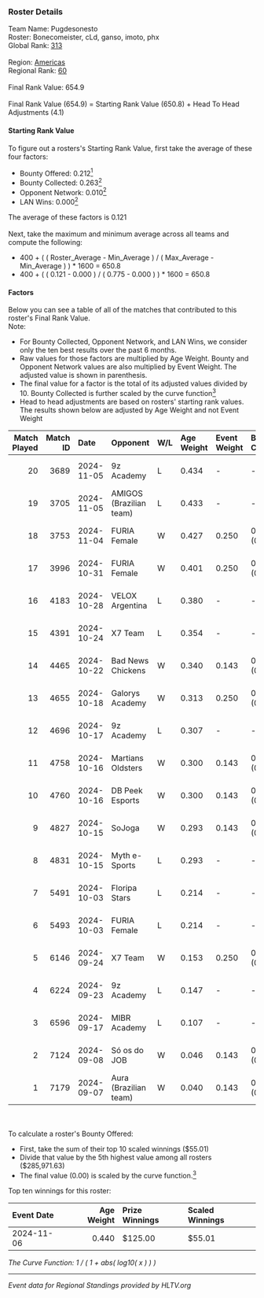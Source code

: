 ### Roster Details<br />
Team Name: Pugdesonesto<br />
Roster: Bonecomeister, cLd, ganso, imoto, phx<br />
Global Rank: [313](../../standings_global_2025_02_28.md)<br />
<br />
Region: [Americas]( ../../standings_americas_2025_02_28.md)<br />
Regional Rank: [60]( ../../standings_americas_2025_02_28.md)<br />
<br />
Final Rank Value:  654.9<br />
<br />
Final Rank Value (654.9) = Starting Rank Value (650.8) + Head To Head Adjustments (4.1)<br />

#### Starting Rank Value<br />
To figure out a rosters's Starting Rank Value, first take the average of these four factors:<br />
- Bounty Offered: 0.212[<sup>1</sup>](#table2)
- Bounty Collected: 0.263[<sup>2</sup>](#table1)
- Opponent Network: 0.010[<sup>2</sup>](#table1)
- LAN Wins: 0.000[<sup>2</sup>](#table1)

The average of these factors is 0.121<br />
<br />
Next, take the maximum and minimum average across all teams and compute the following:<br />
- 400 + ( ( Roster_Average - Min_Average ) / ( Max_Average - Min_Average ) ) * 1600 = 650.8
- 400 + ( ( 0.121 - 0.000 ) / ( 0.775 - 0.000 ) ) * 1600 = 650.8


#### Factors<br />
Below you can see a table of all of the matches that contributed to this roster's Final Rank Value.<br />
Note:<br />

- For Bounty Collected, Opponent Network, and LAN Wins, we consider only the ten best results over the past 6 months.
- Raw values for those factors are multiplied by Age Weight. Bounty and Opponent Network values are also multiplied by Event Weight. The adjusted value is shown in parenthesis.
- The final value for a factor is the total of its adjusted values divided by 10. Bounty Collected is further scaled by the curve function[<sup>3</sup>](#curveFunction)
- Head to head adjustments are based on rosters' starting rank values. The results shown below are adjusted by Age Weight and not Event Weight
<span id="table1"></span><br />


| Match Played | Match ID | Date       | Opponent                | W/L | Age Weight | Event Weight | Bounty Collected | Opponent Network | LAN Wins  | H2H Adj. | Roster                                        |
| -: | -: | :- | :- | :- | :- | :- | :- | :- | :- | -: | :- |
|           20 |     3689 | 2024-11-05 | 9z Academy              | L   | 0.434      | -            | -                | -                | -         |    -6.05 | Bonecomeister, cLd, ganso, imoto, phx         |
|           19 |     3705 | 2024-11-05 | AMIGOS (Brazilian team) | L   | 0.433      | -            | -                | -                | -         |    -9.38 | Bonecomeister, cLd, ganso, imoto, phx         |
|           18 |     3753 | 2024-11-04 | FURIA Female            | W   | 0.427      | 0.250        | 0.076 (0.008)    | 0.292 (0.031)    | 0 (0.000) |    11.76 | Bonecomeister, cLd, ganso, imoto, phx         |
|           17 |     3996 | 2024-10-31 | FURIA Female            | W   | 0.401      | 0.250        | 0.076 (0.008)    | 0.292 (0.029)    | 0 (0.000) |    11.31 | Bonecomeister, cLd, ganso, imoto, phx         |
|           16 |     4183 | 2024-10-28 | VELOX Argentina         | L   | 0.380      | -            | -                | -                | -         |    -6.70 | Bonecomeister, cLd, ganso, imoto, phx         |
|           15 |     4391 | 2024-10-24 | X7 Team                 | L   | 0.354      | -            | -                | -                | -         |    -5.91 | Bonecomeister, cLd, ganso, imoto, phx         |
|           14 |     4465 | 2024-10-22 | Bad News Chickens       | W   | 0.340      | 0.143        | 0.003 (0.000)    | 0.259 (0.013)    | 0 (0.000) |     6.16 | Bonecomeister, cLd, ganso, imoto, phx         |
|           13 |     4655 | 2024-10-18 | Galorys Academy         | W   | 0.313      | 0.250        | 0.001 (0.000)    | 0.171 (0.013)    | 0 (0.000) |     5.01 | Bonecomeister, cLd, ganso, imoto, phx         |
|           12 |     4696 | 2024-10-17 | 9z Academy              | L   | 0.307      | -            | -                | -                | -         |    -4.29 | Bonecomeister, cLd, ganso, imoto, phx         |
|           11 |     4758 | 2024-10-16 | Martians Oldsters       | W   | 0.300      | 0.143        | 0.000 (0.000)    | 0.052 (0.002)    | 0 (0.000) |     3.46 | Bonecomeister, ganso, imoto, phx, Thuister    |
|           10 |     4760 | 2024-10-16 | DB Peek Esports         | W   | 0.300      | 0.143        | 0.000 (0.000)    | 0.258 (0.011)    | 0 (0.000) |     4.41 | Bonecomeister, ganso, imoto, phx, Thuister    |
|            9 |     4827 | 2024-10-15 | SoJoga                  | W   | 0.293      | 0.143        | 0.000 (0.000)    | 0.034 (0.001)    | 0 (0.000) |     3.62 | Bonecomeister, ganso, imoto, phx, Thuister    |
|            8 |     4831 | 2024-10-15 | Myth e-Sports           | L   | 0.293      | -            | -                | -                | -         |    -5.06 | Bonecomeister, ganso, imoto, phx, Thuister    |
|            7 |     5491 | 2024-10-03 | Floripa Stars           | L   | 0.214      | -            | -                | -                | -         |    -3.12 | Bonecomeister, cLd, ganso, imoto, phx         |
|            6 |     5493 | 2024-10-03 | FURIA Female            | L   | 0.214      | -            | -                | -                | -         |    -0.62 | Bonecomeister, cLd, ganso, imoto, phx         |
|            5 |     6146 | 2024-09-24 | X7 Team                 | W   | 0.153      | 0.250        | 0.000 (0.000)    | 0.060 (0.002)    | 0 (0.000) |     2.37 | Bonecomeister, cLd, ganso, imoto, phx         |
|            4 |     6224 | 2024-09-23 | 9z Academy              | L   | 0.147      | -            | -                | -                | -         |    -2.08 | Bonecomeister, freitas, ganso, imoto, phx     |
|            3 |     6596 | 2024-09-17 | MIBR Academy            | L   | 0.107      | -            | -                | -                | -         |    -1.50 | Bonecomeister, freitas, ganso, imoto, Striker |
|            2 |     7124 | 2024-09-08 | Só os do JOB            | W   | 0.046      | 0.143        | 0.000 (0.000)    | 0.000 (0.000)    | 0 (0.000) |     0.29 | Bonecomeister, freitas, ganso, imoto, Striker |
|            1 |     7179 | 2024-09-07 | Aura (Brazilian team)   | W   | 0.040      | 0.143        | 0.000 (0.000)    | 0.000 (0.000)    | 0 (0.000) |     0.41 | Bonecomeister, freitas, ganso, imoto, Striker |

<br />
<span id="table2"></span><br />
To calculate a roster's Bounty Offered:<br />

- First, take the sum of their top 10 scaled winnings ($55.01)
- Divide that value by the 5th highest value among all rosters ($285,971.63)
- The final value (0.00) is scaled by the curve function.[<sup>3</sup>](#curveFunction)

Top ten winnings for this roster:<br />

| Event Date | Age Weight | Prize Winnings | Scaled Winnings |
| :- | -: | :- | :- |
| 2024-11-06 |      0.440 | $125.00        | $55.01          |


<span id="curveFunction"></span>_The Curve Function: 1 / ( 1 + abs( log10( x ) ) )_<br />

---
_Event data for Regional Standings provided by HLTV.org_<br />
